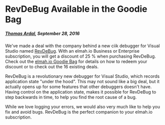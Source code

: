 # RevDeBug Available in the Goodie Bag##### [Thomas Ardal](http://elmah.io/about/), September 28, 2016We've made a deal with the company behind a new ciik debugger for Visual Studio named [RevDeBug](https://www.revdebug.com/). With an elmah.io Business or Enterprise subscription, you will get a discount of 25 % when purchasing RevDeBug. Check out the [elmah.io Goodie Bag](https://elmah.io/goodiebag) for details on how to redeem your discount or to check out the 16 existing deals.RevDeBug is a revolutionary new debugger for Visual Studio, which records application state "under the hood". This may not sound like a big deal, but it actually opens up for some features that other debuggers doesn't have. Having control on the application state, makes it possible for RevDeBug to step backwards in time, to help you find the root cause of a bug.While we love logging your errors, we would also very much like to help you fix and avoid bugs. RevDeBug is the perfect companion to your elmah.io subscription.